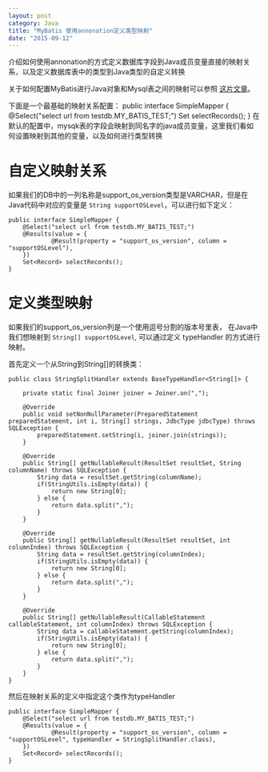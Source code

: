 ```yaml
---
layout: post
category: Java
title: "MyBatis 使用annonation定义类型映射"
date: "2015-09-12"
---
```

介绍如何使用annonation的方式定义数据库字段到Java成员变量直接的映射关系，以及定义数据库表中的类型到Java类型的自定义转换

<!--more-->


关于如何配置MyBatis进行Java对象和Mysql表之间的映射可以参照 [这片文章](http://channingbj.github.io/java/2015/09/04/usemybits/)。

下面是一个最基础的映射关系配置：
    public interface SimpleMapper {
        @Select("select url from testdb.MY_BATIS_TEST;")
        Set<Record> selectRecords();
    }
在默认的配置中，mysqk表的字段会映射到同名字的java成员变量，这里我们看如何设置映射到其他的变量，以及如何进行类型转换

# 自定义映射关系

如果我们的DB中的一列名称是support_os_version类型是VARCHAR，但是在Java代码中对应的变量是 `String supportOSLevel`，可以进行如下定义：

    public interface SimpleMapper {
        @Select("select url from testdb.MY_BATIS_TEST;")
        @Results(value = {
                @Result(property = "support_os_version", column = "supportOSLevel"),
        })
        Set<Record> selectRecords();
    }


# 定义类型映射

如果我们的support_os_version列是一个使用逗号分割的版本号里表，
在Java中我们想映射到 `String[] supportOSLevel`, 可以通过定义 typeHandler 的方式进行映射。

首先定义一个从String到String[]的转换类：

    public class StringSplitHandler extends BaseTypeHandler<String[]> {

        private static final Joiner joiner = Joiner.on(",");

        @Override
        public void setNonNullParameter(PreparedStatement preparedStatement, int i, String[] strings, JdbcType jdbcType) throws SQLException {
            preparedStatement.setString(i, joiner.join(strings));
        }

        @Override
        public String[] getNullableResult(ResultSet resultSet, String columnName) throws SQLException {
            String data = resultSet.getString(columnName);
            if(StringUtils.isEmpty(data)) {
                return new String[0];
            } else {
                return data.split(",");
            }
        }

        @Override
        public String[] getNullableResult(ResultSet resultSet, int columnIndex) throws SQLException {
            String data = resultSet.getString(columnIndex);
            if(StringUtils.isEmpty(data)) {
                return new String[0];
            } else {
                return data.split(",");
            }
        }

        @Override
        public String[] getNullableResult(CallableStatement callableStatement, int columnIndex) throws SQLException {
            String data = callableStatement.getString(columnIndex);
            if(StringUtils.isEmpty(data)) {
                return new String[0];
            } else {
                return data.split(",");
            }
        }
    }


然后在映射关系的定义中指定这个类作为typeHandler

    public interface SimpleMapper {
        @Select("select url from testdb.MY_BATIS_TEST;")
        @Results(value = {
                @Result(property = "support_os_version", column = "supportOSLevel", typeHandler = StringSplitHandler.class),
        })
        Set<Record> selectRecords();
    }
